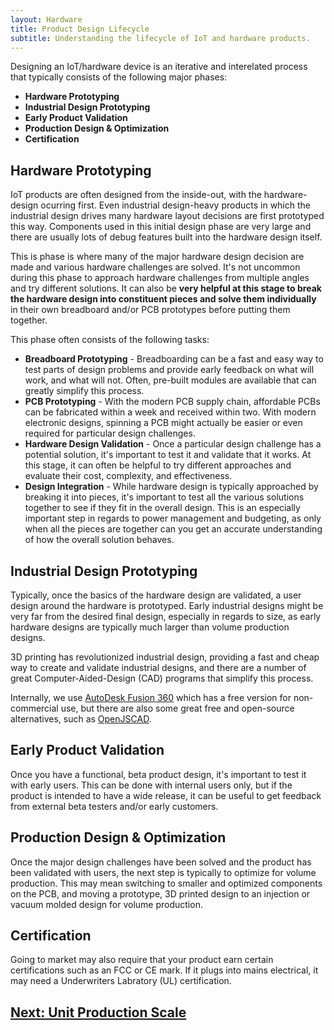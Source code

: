 ```yaml
---
layout: Hardware
title: Product Design Lifecycle
subtitle: Understanding the lifecycle of IoT and hardware products.
---
```


Designing an IoT/hardware device is an iterative and interelated process that typically consists of the following major phases:

* **Hardware Prototyping**
* **Industrial Design Prototyping**
* **Early Product Validation**
* **Production Design & Optimization**
* **Certification**

## Hardware Prototyping

IoT products are often designed from the inside-out, with the hardware-design ocurring first. Even industrial design-heavy products in which the industrial design drives many hardware layout decisions are first prototyped this way. Components used in this initial design phase are very large and there are usually lots of debug features built into the hardware design itself.  

This is phase is where many of the major hardware design decision are made and various hardware challenges are solved. It's not uncommon during this phase to approach hardware challenges from multiple angles and try different solutions. It can also be **very helpful at this stage to break the hardware design into constituent pieces and solve them individually** in their own breadboard and/or PCB prototypes before putting them together.

This phase often consists of the following tasks:  

 * **Breadboard Prototyping** - Breadboarding can be a fast and easy way to test parts of design problems and provide early feedback on what will work, and what will not. Often, pre-built modules are available that can greatly simplify this process.
 * **PCB Prototyping** - With the modern PCB supply chain, affordable PCBs can be fabricated within a week and received within two. With modern electronic designs, spinning a PCB might actually be easier or even required for particular design challenges.
 * **Hardware Design Validation** - Once a particular design challenge has a potential solution, it's important to test it and validate that it works. At this stage, it can often be helpful to try different approaches and evaluate their cost, complexity, and effectiveness.
 * **Design Integration** - While hardware design is typically approached by breaking it into pieces, it's important to test all the various solutions together to see if they fit in the overall design. This is an especially important step in regards to power management and budgeting, as only when all the pieces are together can you get an accurate understanding of how the overall solution behaves.

## Industrial Design Prototyping

Typically, once the basics of the hardware design are validated, a user design around the hardware is prototyped. Early industrial designs might be very far from the desired final design, especially in regards to size, as early hardware designs are typically much larger than volume production designs.

3D printing has revolutionized industrial design, providing a fast and cheap way to create and validate industrial designs, and there are a number of great Computer-Aided-Design (CAD) programs that simplify this process.

Internally, we use [AutoDesk Fusion 360](https://www.autodesk.com/products/fusion-360/overview) which has a free version for non-commercial use, but there are also some great free and open-source alternatives, such as [OpenJSCAD](https://github.com/jscad/OpenJSCAD.org).

## Early Product Validation

Once you have a functional, beta product design, it's important to test it with early users. This can be done with internal users only, but if the product is intended to have a wide release, it can be useful to get feedback from external beta testers and/or early customers.

## Production Design & Optimization

Once the major design challenges have been solved and the product has been validated with users, the next step is typically to optimize for volume production. This may mean switching to smaller and optimized components on the PCB, and moving a prototype, 3D printed design to an injection or vacuum molded design for volume production.

## Certification 

Going to market may also require that your product earn certain certifications such as an FCC or CE mark. If it plugs into mains electrical, it may need a Underwriters Labratory (UL) certification.

## [Next: Unit Production Scale](/Hardware/Fundamentals/Introduction_to_Hardware_Design/Production_Scale/)


